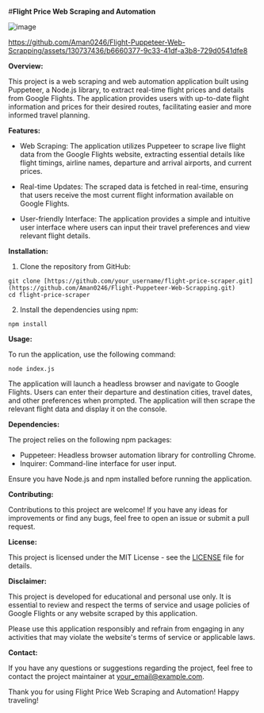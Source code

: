 #**Flight Price Web Scraping and Automation**

![image](https://github.com/Aman0246/Flight-Puppeteer-Web-Scrapping/assets/130737436/b69cbb31-28ff-4905-9900-ac55f1803f30)
  

https://github.com/Aman0246/Flight-Puppeteer-Web-Scrapping/assets/130737436/b6660377-9c33-41df-a3b8-729d0541dfe8



**Overview:**

This project is a web scraping and web automation application built using Puppeteer, a Node.js library, to extract real-time flight prices and details from Google Flights. The application provides users with up-to-date flight information and prices for their desired routes, facilitating easier and more informed travel planning.

**Features:**

- Web Scraping: The application utilizes Puppeteer to scrape live flight data from the Google Flights website, extracting essential details like flight timings, airline names, departure and arrival airports, and current prices.

- Real-time Updates: The scraped data is fetched in real-time, ensuring that users receive the most current flight information available on Google Flights.

- User-friendly Interface: The application provides a simple and intuitive user interface where users can input their travel preferences and view relevant flight details.

**Installation:**

1. Clone the repository from GitHub:
```
git clone [https://github.com/your_username/flight-price-scraper.git](https://github.com/Aman0246/Flight-Puppeteer-Web-Scrapping.git)
cd flight-price-scraper
```

2. Install the dependencies using npm:
```
npm install
```

**Usage:**

To run the application, use the following command:
```
node index.js
```

The application will launch a headless browser and navigate to Google Flights. Users can enter their departure and destination cities, travel dates, and other preferences when prompted. The application will then scrape the relevant flight data and display it on the console.

**Dependencies:**

The project relies on the following npm packages:

- Puppeteer: Headless browser automation library for controlling Chrome.
- Inquirer: Command-line interface for user input.

Ensure you have Node.js and npm installed before running the application.

**Contributing:**

Contributions to this project are welcome! If you have any ideas for improvements or find any bugs, feel free to open an issue or submit a pull request.

**License:**

This project is licensed under the MIT License - see the [LICENSE](link_to_license) file for details.

**Disclaimer:**

This project is developed for educational and personal use only. It is essential to review and respect the terms of service and usage policies of Google Flights or any website scraped by this application.

Please use this application responsibly and refrain from engaging in any activities that may violate the website's terms of service or applicable laws.

**Contact:**

If you have any questions or suggestions regarding the project, feel free to contact the project maintainer at your_email@example.com.

Thank you for using Flight Price Web Scraping and Automation! Happy traveling!
